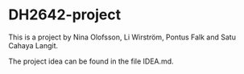 # DH2642-project

This is a project by Nina Olofsson, Li Wirström, Pontus Falk and Satu Cahaya Langit.

The project idea can be found in the file IDEA.md.
